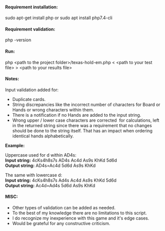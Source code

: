 #### Requirement installation:
sudo apt-get install php or sudo apt install php7.4-cli

#### Requirement validation:
php -version

#### Run:
php \<path to the project folder\>/texas-hold-em.php < \<path to your test file\> > \<path to your results file\>

#### Notes:

Input validation added for:
- Duplicate cards.
- String discrepancies like the incorrect number of characters for Board or Hands or wrong characters within them.
- There is a notification if no Hands are added to the input string.
- Wrong upper / lower case characters are corrected  for calculations, left in the returned string since there was a requirement that no changes should be done to the string itself. That has an impact when ordering identical hands alphabetically.

**Example:**

Uppercase used for d within AD4s:  
**Input string:**  4cKs4h8s7s AD4s Ac4d As9s KhKd 5d6d  
**Output string:** AD4s=Ac4d 5d6d As9s KhKd


The same with lowercase d:  
**Input string:**  4cKs4h8s7s Ad4s Ac4d As9s KhKd 5d6d  
**Output string:** Ac4d=Ad4s 5d6d As9s KhKd 

#### MISC:

- Other types of validation can be added as needed.
- To the best of my knowledge there are no limitations to this script.
- I do recognize my inexperience with this game and it's edge cases.
- Would be grateful for any constructive criticism.
